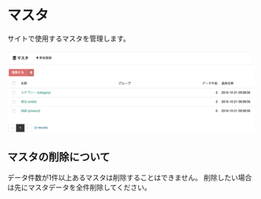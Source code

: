 # マスタ

サイトで使用するマスタを管理します。

![index](img/index.png)

## マスタの削除について

データ件数が1件以上あるマスタは削除することはできません。
削除したい場合は先にマスタデータを全件削除してください。
